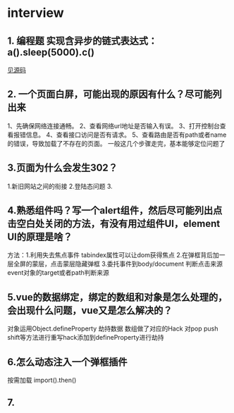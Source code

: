 # interview

## 1. 编程题 实现含异步的链式表达式：a().sleep(5000).c()
[见源码](https://github.com/JanKid/delay)

## 2. 一个页面白屏，可能出现的原因有什么？尽可能列出来
1、先确保网络连接通畅。
2、查看网络url地址是否输入有误。
3、打开控制台查看报错信息。
4、查看接口访问是否有请求。
5、查看路由是否有path或者name的错误，导致加载了不存在的页面。
一般这几个步骤走完，基本能够定位问题了

## 3.页面为什么会发生302？
1.新旧网站之间的衔接 2.登陆态问题 3.

## 4.熟悉组件吗？写一个alert组件，然后尽可能列出点击空白处关闭的方法，有没有用过组件UI，element UI的原理是啥？
方法：1.利用失去焦点事件 tabindex属性可以让dom获得焦点 2.在弹框背后加一层全屏的蒙层，点击蒙层隐藏弹框 3.委托事件到body/document 判断点击来源 event对象的target或者path判断来源

## 5.vue的数据绑定，绑定的数组和对象是怎么处理的，会出现什么问题，vue又是怎么解决的？
对象运用Object.defineProperty 劫持数据  数组做了对应的Hack 对pop push shift等方法进行重写hack添加到defineProperty进行劫持

## 6.怎么动态注入一个弹框插件
按需加载 import().then()

## 7.
